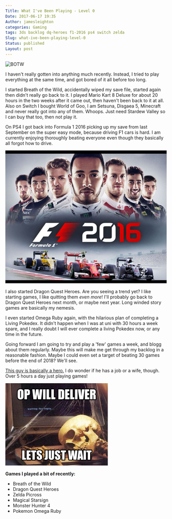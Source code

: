 ```yaml
---
Title: What I've Been Playing - Level 0
Date: 2017-06-17 19:35
Author: jamesleighton
categories: Gaming
tags: 3ds backlog dq-heroes f1-2016 ps4 switch zelda
Slug: what-ive-been-playing-level-0
Status: published
Layout: post
---
```


![BOTW](/images/BreathoftheWildFinalCover.jpg)

I haven't really gotten into anything much recently. Instead, I tried to play everything at the same time, and got bored of it all before too long.

I started Breath of the Wild, accidentally wiped my save file, started again then didn't really go back to it. I played Mario Kart 8 Deluxe for about 20 hours in the two weeks after it came out, then haven't been back to it at all. Also on Switch I bought World of Goo, I am Setsuna, Disgaea 5, Minecraft and never really got into any of them. Whoops. Just need Stardew Valley so I can buy that too, then not play it.

On PS4 I got back into Formula 1 2016 picking up my save from last September on the super easy mode, because driving F1 cars is hard. I am currently enjoying thoroughly beating everyone even though they basically all forgot how to drive.

![538567](/images/538567.jpg)

I also started Dragon Quest Heroes. Are you seeing a trend yet? I like starting games, I like quitting them *even more*! I'll probably go back to Dragon Quest Heroes next month, or maybe next year. Long winded story games are basically my nemesis.

I even started Omega Ruby again, with the hilarious plan of completing a Living Pokedex. It didn't happen when I was at uni with 30 hours a week spare, and I really doubt I will ever complete a living Pokedex now, or any time in the future.

Going forward I am going to try and play a 'few' games a week, and blogg about them regularly. Maybe this will make me get through my backlog in a reasonable fashion. Maybe I could even set a target of beating 30 games before the end of 2018? We'll see.

[This guy is basically a hero.](http://merph.net/blog/) I do wonder if he has a job or a wife, though. Over 5 hours a day just playing games!

![gxvg87e](/images/gxvg87e.png)

**Games I played a bit of recently:**

-   Breath of the Wild
-   Dragon Quest Heroes
-   Zelda Picross
-   Magical Starsign
-   Monster Hunter 4
-   Pokemon Omega Ruby
